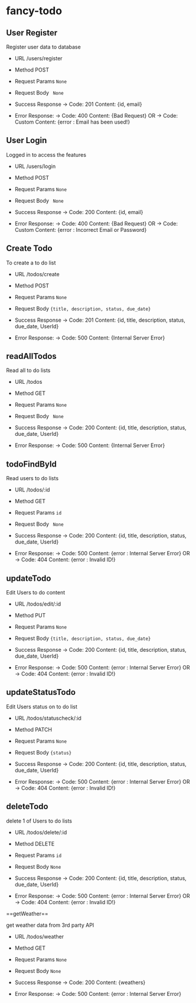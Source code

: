 # fancy-todo

## User Register

Register user data to database

- URL
    /users/register

- Method
    POST

- Request Params
    `None`

- Request Body
   ` None`

- Success Response
    -> Code: 201
       Content: {id, email}

- Error Response:
    -> Code: 400
       Content: {Bad Request}
    OR
    -> Code: Custom
       Content: {error : Email has been used!}

## User Login

Logged in to access the features

- URL
    /users/login

- Method
    POST

- Request Params
    `None`

- Request Body
   ` None`

- Success Response
    -> Code: 200
       Content: {id, email}

- Error Response:
    -> Code: 400
       Content: {Bad Request}
    OR
    -> Code: Custom
       Content: {error : Incorrect Email or Password}

## Create Todo

To create a to do list

- URL
    /todos/create

- Method
    POST

- Request Params
    `None`

- Request Body
   `{title, description, status, due_date}`

- Success Response
    -> Code: 201
       Content: {id, title, description, status, due_date, UserId}

- Error Response:
    -> Code: 500
       Content: {Internal Server Error}

## readAllTodos

Read all to do lists

- URL
    /todos

- Method
    GET

- Request Params
    `None`

- Request Body
   ` None`

- Success Response
    -> Code: 200
       Content: {id, title, description, status, due_date, UserId}

- Error Response:
    -> Code: 500
       Content: {Internal Server Error}

## todoFindById

Read users to do lists

- URL
    /todos/:id

- Method
    GET

- Request Params
    `id`

- Request Body
   ` None`

- Success Response
    -> Code: 200
       Content: {id, title, description, status, due_date, UserId}

- Error Response:
    -> Code: 500
       Content: {error : Internal Server Error}
    OR
    -> Code: 404
       Content: {error : Invalid ID!}

## updateTodo

Edit Users to do content

- URL
    /todos/edit/:id

- Method
    PUT

- Request Params
    `None`

- Request Body
   `{title, description, status, due_date}`

- Success Response
    -> Code: 200
       Content: {id, title, description, status, due_date, UserId}

- Error Response:
    -> Code: 500
       Content: {error : Internal Server Error}
    OR
    -> Code: 404
       Content: {error : Invalid ID!}

## updateStatusTodo

Edit Users status on to do list

- URL
    /todos/statuscheck/:id

- Method
    PATCH

- Request Params
    `None`

- Request Body
   `{status}`

- Success Response
    -> Code: 200
       Content: {id, title, description, status, due_date, UserId}

- Error Response:
    -> Code: 500
       Content: {error : Internal Server Error}
    OR
    -> Code: 404
       Content: {error : Invalid ID!}

## deleteTodo

delete 1 of Users to do lists

- URL
    /todos/delete/:id

- Method
    DELETE

- Request Params
    `id`

- Request Body
   `None`

- Success Response
    -> Code: 200
       Content: {id, title, description, status, due_date, UserId}

- Error Response:
    -> Code: 500
       Content: {error : Internal Server Error}
    OR
    -> Code: 404
       Content: {error : Invalid ID!}

==getWeather==

get weather data from 3rd party API

- URL
    /todos/weather

- Method
    GET

- Request Params
    `None`

- Request Body
   `None`

- Success Response
    -> Code: 200
       Content: {weathers}

- Error Response:
    -> Code: 500
       Content: {error : Internal Server Error}